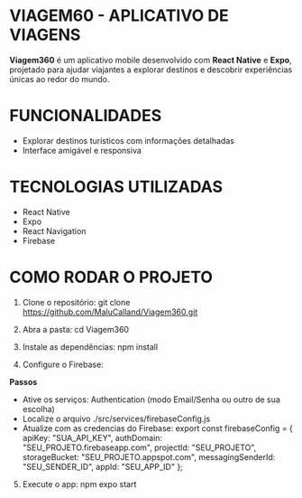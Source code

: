 # VIAGEM60 - APLICATIVO DE VIAGENS

**Viagem360** é um aplicativo mobile desenvolvido com **React Native** e **Expo**, projetado para ajudar viajantes a explorar destinos e descobrir experiências únicas ao redor do mundo.

# FUNCIONALIDADES

- Explorar destinos turísticos com informações detalhadas
- Interface amigável e responsiva

# TECNOLOGIAS UTILIZADAS 

- React Native
- Expo
- React Navigation
- Firebase

# COMO RODAR O PROJETO

1. Clone o repositório: git clone https://github.com/MaluCalland/Viagem360.git

2. Abra a pasta: cd Viagem360

3. Instale as dependências: npm install

4. Configure o Firebase: 

**Passos**

* Ative os serviços: Authentication (modo Email/Senha ou outro de sua escolha)
* Localize o arquivo ./src/services/firebaseConfig.js
* Atualize com as credencias do Firebase: 
    export const firebaseConfig = {
    apiKey: "SUA_API_KEY",
    authDomain: "SEU_PROJETO.firebaseapp.com",
    projectId: "SEU_PROJETO",
    storageBucket: "SEU_PROJETO.appspot.com",
    messagingSenderId: "SEU_SENDER_ID",
    appId: "SEU_APP_ID"
    };

5. Execute o app: npm expo start